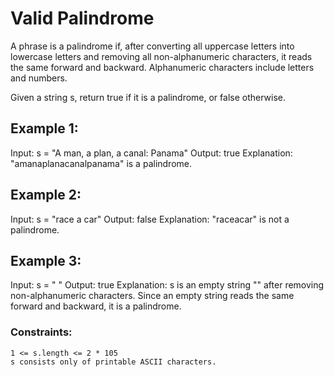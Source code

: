 # Valid Palindrome

A phrase is a palindrome if, after converting all uppercase letters into lowercase letters and removing all non-alphanumeric characters, it reads the same forward and backward. Alphanumeric characters include letters and numbers.

Given a string s, return true if it is a palindrome, or false otherwise.

 

## Example 1:

Input: s = "A man, a plan, a canal: Panama"
Output: true
Explanation: "amanaplanacanalpanama" is a palindrome.

## Example 2:

Input: s = "race a car"
Output: false
Explanation: "raceacar" is not a palindrome.

## Example 3:

Input: s = " "
Output: true
Explanation: s is an empty string "" after removing non-alphanumeric characters.
Since an empty string reads the same forward and backward, it is a palindrome.

 

### Constraints:

    1 <= s.length <= 2 * 105
    s consists only of printable ASCII characters.

